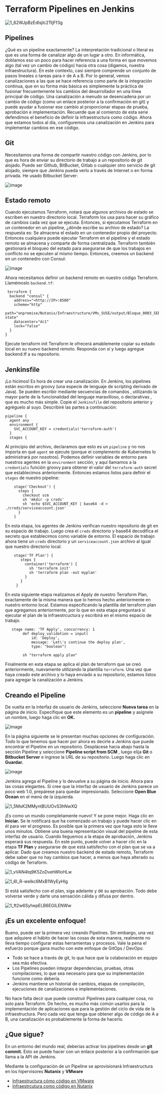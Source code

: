 # Terraform Pipelines en Jenkins

![1_62WJpBzEdlsjlc2TtjFf3g](https://user-images.githubusercontent.com/18565089/124832596-dfc90800-df4a-11eb-8e0f-6dbe321a2648.jpeg)

## Pipelines
¿Qué es un pipeline exactamente? La interpretación tradicional o literal es que es una forma de canalizar algo de un lugar a otro. En informática, doblamos eso un poco para hacer referencia a una forma en que movemos algo (tal vez un cambio de código) hacia otra cosa (digamos, nuestra infraestructura). En este contexto, casi siempre comprende un conjunto de pasos lineales o tareas para ir de A a B.
Por lo general, vemos canalizaciones a las que se hace referencia como parte de la integración continua, que en su forma más básica es simplemente la práctica de fusionar frecuentemente los cambios del desarrollador en una línea principal de código. Una canalización a menudo se desencadena por un cambio de código (como un enlace posterior a la confirmación en git) y puede ayudar a fusionar ese cambio al proporcionar etapas de prueba, aprobación e implementación.
Recuerde que al comienzo de esta serie defendimos el beneficio de definir la infraestructura como código. Ahora que estamos todos al día, configuremos una canalización en Jenkins para implementar cambios en ese código.


## Git
Necesitamos una forma de compartir nuestro código con Jenkins, por lo que es hora de enviar su directorio de trabajo a un repositorio de git alojado. Puede ser Github, BitBucket, Gitlab o cualquier otro servicio de git alojado, siempre que Jenkins pueda verlo a través de Internet o en forma privada. He usado Bitbucket Server:

![image](https://user-images.githubusercontent.com/18565089/124945770-7560a800-dfdc-11eb-9281-86afcf1642ef.png)


## Estado remoto
Cuando ejecutamos Terraform, notará que algunos archivos de estado se escriben en nuestro directorio local. Terraform los usa para hacer su gráfico de cambios cada vez que se ejecuta. Entonces, si ejecutamos Terraform en un contenedor en un pipeline, ¿dónde escribe su archivo de estado?
La respuesta es: Se almacena el estado en un contenedor propio del proyecto. Entonces cualquiera puede ejecutar Terraform en el pipeline y el estado remoto se almacena y comparte de forma centralizada. Terraform también gestionará el bloqueo del estado para asegurarse de que los trabajos en conflicto no se ejecuten al mismo tiempo.
Entonces, creemos un backend en un contenedro con Consul:

![image](https://user-images.githubusercontent.com/18565089/124945420-1d29a600-dfdc-11eb-995e-88917b2e1e90.png)


Ahora necesitamos definir un backend remoto en nuestro código Terraform. Llamémoslo ```backend.tf```:

```
 terraform {
  backend "consul" {
    address="<http://IP>:8500"
    scheme="http"
    path="onpremise/Nutanix/Infraestructure/VMs_SUSE/output/Bloque_0003_SERVER/terraform-state"
    datacenter="dc1"
    lock="false"
  }
}
```
Ejecute terraform init Terraform le ofrecerá amablemente copiar su estado local en su nuevo backend remoto. Responda con sí y luego agregue backend.tf a su repositorio.

## Jenkinsfile
¡Lo hicimos! Es hora de crear una canalización. En Jenkins, los pipelines están escritos en groovy (una especie de lenguaje de scripting derivado de Java). Se pueden escribir mediante secuencias de comandos , utilizando la mayor parte de la funcionalidad del lenguaje maravilloso, o declarativas , que es mucho más simple. Copie el ```Jenkinsfile``` del repositorio anterior y agréguelo al suyo. Describiré las partes a continuación:
```    
pipeline {
  agent any
  environment {
    SVC_ACCOUNT_KEY = credentials('terraform-auth')
  }
  stages {
``` 

Al principio del archivo, declaramos que esto es un ```pipeline``` y no nos importa en qué ```agent``` se ejecute (porque el complemento de Kubernetes lo administrará por nosotros). Podemos definir variables de entorno para nuestros agentes en la ```environment``` sección, y aquí llamamos a la ```credentials``` función groovy para obtener el valor del ```terraform-auth``` secret que establecimos anteriormente. Entonces estamos listos para definir el ```stages``` de nuestro pipeline:
```  
    stage('Checkout') {
      steps {
        checkout scm
        sh 'mkdir -p creds'
        sh 'echo $SVC_ACCOUNT_KEY | base64 -d > ./creds/serviceaccount.json'
      }
    }
``` 
En esta etapa, los agentes de Jenkins verifican nuestro repositorio de git en su espacio de trabajo. Luego crea el ```creds``` directorio y base64 decodifica el secreto que establecimos como variable de entorno. El espacio de trabajo ahora tiene un ```creds``` directorio y un ```serviceaccount.json``` archivo al igual que nuestro directorio local.
```
    stage('TF Plan') {
       steps {
         container('terraform') {
           sh 'terraform init'
           sh 'terraform plan -out myplan'
         }
       }
     }
``` 

En esta siguiente etapa realizamos el Apply de nuestro Terraform Plan, exactamente de la misma manera que lo hemos hecho anteriormente en nuestro entorno local. Estamos especificando la plantilla del terraform plan que agregamos anteriormente, por lo que en esta etapa preguntará sí ejecutar el plan de la infraestrcuctura y escribirá en el mismo espacio de trabajo.

```
   stage name: 'TF Apply', concurrency: 1
        def deploy_validation = input(
            id: 'Deploy',
            message: 'Let\'s continue the deploy plan',
            type: "boolean")

        sh "terraform apply plan"
```

Finalmente en esta etapa se aplica el plan de terraform que se creó anteriormente, nuevamente utilizando la plantilla ```terraform```.
Una vez que haya creado este archivo y lo haya enviado a su repositorio, estamos listos para agregar la canalización a Jenkins.

## Creando el Pipeline
De vuelta en la interfaz de usuario de Jenkins, seleccione **Nueva tarea** en la página de inicio. Especifique que este elemento es un **pipeline** y asígnele un nombre, luego haga clic en **OK.**

![image](https://user-images.githubusercontent.com/18565089/124942780-ee123500-dfd9-11eb-8876-f4e87109ad60.png)


En la página siguiente se le presentan muchas opciones de configuración. Todo lo que tenemos que hacer por ahora es decirle a Jenkins que puede encontrar el Pipeline en un repositorio. Desplácese hacia abajo hasta la sección Pipeline y seleccione **Pipeline script from SCM** , luego elija **Git** o **Bitbucket Server** e ingrese la URL de su repositorio. Luego haga clic en **Guardar.**

![image](https://user-images.githubusercontent.com/18565089/124943501-89a3a580-dfda-11eb-8138-79ad804b3b15.png)


Jenkins agrega el Pipeline y lo devuelve a su página de inicio. Ahora para las cosas elegantes. Si cree que la interfaz de usuario de Jenkins parece un poco web 1.0, prepárese para quedar impresionado. Seleccione **Open Blue Ocean** en el menú de la izquierda.

![1_5MsK2MMyntBUUOvS3hNwXQ](https://user-images.githubusercontent.com/18565089/124943624-a8a23780-dfda-11eb-8530-ca8cc1bae534.png)


¡Es como un mundo completamente nuevo! Y se pone mejor. Haga clic en **Iniciar.** Se le notificará que ha comenzado un trabajo y puede hacer clic en él para ver el progreso. Es posible que la primera vez que haga esto le lleve unos minutos.
Obtiene una buena representación visual del pipeline de esta interfaz de usuario. Cuando lleguemos a la etapa de aprobación, Jenkins esperará sus respuesta. En este punto, puede volver a hacer clic en la etapa **TF Plan** y asegurarse de que está satisfecho con el plan que se va a aplicar. Dado que creamos nuestro backend de estado remoto, Terraform debe saber que no hay cambios que hacer, a menos que haya alterado su código de Terraform.

![1_vVAN4tq9K5ZoDvehWloHLw](https://user-images.githubusercontent.com/18565089/124944238-25cdac80-dfdb-11eb-8fc4-047234b07daf.png)


![1_6I_R-weIkc6MxB1WyEyHIg](https://user-images.githubusercontent.com/18565089/124944367-40078a80-dfdb-11eb-9059-0ac50eb9ef42.png)


Si está satisfecho con el plan, siga adelante y dé su aprobación. Todo debe volverse verde y darte una sensación cálida y difusa por dentro.


![1_ft2w6SyhepELB6EGILENWw](https://user-images.githubusercontent.com/18565089/124944495-5a416880-dfdb-11eb-80d0-6f1bfb9be68f.png)


## ¡Es un excelente enfoque!

Bueno, puede ser la primera vez creando Pipelines. Sin embargo, una vez que adquiere el hábito de hacer las cosas de esta manera, realmente no lleva tiempo configurar estas herramientas y procesos. Vale la pena el esfuerzo porque gana mucho con este enfoque de GitOps / DevOps:
- Todo se hace a través de git, lo que hace que la colaboración en equipo sea más efectiva.
- Los Pipelines pueden integrar dependencias, pruebas, otras compilaciones, lo que sea necesario para que su implementación funcione como debería.
- Jenkins mantiene un historial de cambios, etapas de compilación, ejecuciones de canalizaciones e implementaciones.

No hace falta decir que puede construir Pipelines para cualquier cosa, no solo para Terraform. De hecho, es mucho más común usarlos para la implementación de aplicaciones que para la gestión del ciclo de vida de la infraestructura. Pero cada vez que tenga que obtener algo de código de A a B, una canalización es probablemente la forma de hacerlo.

## ¿Que sigue?

En un entorno del mundo real, deberias activar los pipelines desde un **git commit.** Esto se puede hacer con un enlace posterior a la confirmación que llama a la API de Jenkins.

Mediante la configuración de un Pipeline se aprovisionará Infraestructura en los hipervisores **Nutanix** y **VMware**

* [Infraestructura cómo código en VMware](docs/Infraestructure_as_code/07-iac-deploy-to-vmware.md)
* [Infraestrcutura como código en Nutanix](docs/Infraestructure_as_code/08-iac-deploy-to-nutanix.md)
